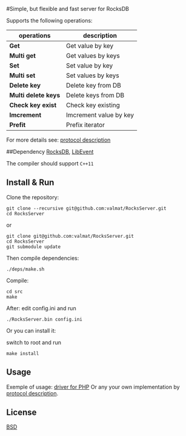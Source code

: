 #Simple, but flexible and fast server for RocksDB

Supports the following operations:


operations  | description
------------- | -------------
**Get** | Get value by key
**Multi get** | Get values by keys
**Set** | Set value by key
**Multi set** | Set values by keys
**Delete key** | Delete key from DB
**Multi delete keys** | Delete keys from DB
**Check key exist** | Check key existing
**Imcrement** | Imcrement value by key
**Prefit** | Prefix iterator


For more details see: [protocol description](protocol.md)

##Dependency
[RocksDB](https://github.com/facebook/rocksdb/), 
[LibEvent](http://libevent.org/)

The compiler should support `C++11`

## Install & Run
Clone the repository:
```
git clone --recursive git@github.com:valmat/RocksServer.git
cd RocksServer
```
or
```
git clone git@github.com:valmat/RocksServer.git
cd RocksServer
git submodule update
```
Then compile dependencies:
```
./deps/make.sh
```


Compile:
```
cd src
make
```

After:
edit config.ini and run

```
./RocksServer.bin config.ini
```

Or you can install it:

switch to root and run
```
make install
```

## Usage
Exemple of usage: [driver for PHP](https://github.com/valmat/rocksdbphp)
Or any your own implementation by [protocol description](protocol.md).


## License
[BSD](LICENSE)

